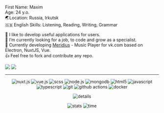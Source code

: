 First Name: Maxim<br/>
Age: 24 y.o.<br/>
🌏Location: Russia, Irkutsk<br/>
🇬🇧 English Skills: Listening, Reading, Writing, Grammar

💞️ I like to develop useful applications for users.<br/>
🌱 I’m currently looking for a job, to code and grow as a specialist.<br/>
🎵 Currently developing [Meridius](https://github.com/PurpleHorrorRus/Meridius) - Music Player for vk.com based on Electron, NuxtJS, Vue.<br/>
👍 Feel free to fork and contribute any repo.<br/>

 
<div> 
    <a href = "mailto:purplehorrorrus@gmail.com"><img src="https://img.shields.io/badge/-Gmail-%23333?style=for-the-badge&logo=gmail"></a>
    <a href="https://t.me/infinitehorror"><img src="https://img.shields.io/badge/-Telegram-%23332?style=for-the-badge&logo=telegram"></a>
</div>

---

<p align="center">
  <img alt="nuxt.js" src="https://img.shields.io/badge/nuxtjs-00DC82.svg?&style=for-the-badge&logo=nuxt.js&logoColor=FFFFFF">
  <img alt="vue.js" src="https://img.shields.io/badge/vuejs-4FC08D.svg?&style=for-the-badge&logo=vue.js&logoColor=FFFFFF">
  <img alt="scss" src="https://img.shields.io/badge/scss-CC6699.svg?&style=for-the-badge&logo=sass&logoColor=FFFFFF">
  <img alt="node.js" src="https://img.shields.io/badge/nodejs-339933.svg?&style=for-the-badge&logo=node.js&logoColor=FFFFFF">
  <img alt="mongodb" src="https://img.shields.io/badge/mondodb-47A248.svg?&style=for-the-badge&logo=mongodb&logoColor=FFFFFF">
  <img alt="html5" src="https://img.shields.io/badge/html5-E34F26.svg?&style=for-the-badge&logo=html5&logoColor=FFFFFF">
  <img alt="javascript" src="https://img.shields.io/badge/javascript-F7DF1E.svg?&style=for-the-badge&logo=javascript&logoColor=000000">
  <img alt="typescript" src="https://shields.io/badge/typescript-3178C6?style=for-the-badge&logo=typescript&logoColor=FFFFFF">
  <img alt="git" src="https://img.shields.io/badge/git-F05032.svg?style=for-the-badge&logo=git&logoColor=FFFFFF">
  <img alt="github actions" src="https://img.shields.io/badge/-Github_Actions-E10098?style=for-the-badge&logo=github-actions&logoColor=FFFFFF" />
  <img alt="docker" src="https://img.shields.io/badge/docker-2496ED.svg?&style=for-the-badge&logo=docker&logoColor=FFFFFF">
</p>

<div align="center">
  
![details](https://github-profile-summary-cards.vercel.app/api/cards/profile-details?username=PurpleHorrorRus&theme=github_dark)

![stats](https://github-profile-summary-cards.vercel.app/api/cards/stats?username=PurpleHorrorRus&theme=github_dark)
![time](https://github-profile-summary-cards.vercel.app/api/cards/productive-time?username=PurpleHorrorRus&theme=github_dark)

</div>
